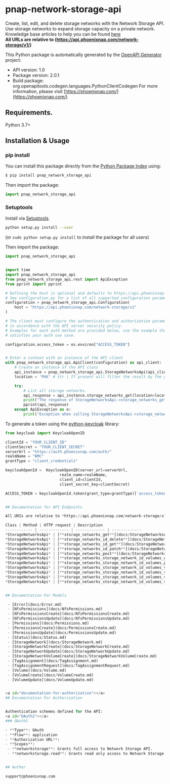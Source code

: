 # pnap-network-storage-api
Create, list, edit, and delete storage networks with the Network Storage API. Use storage networks to expand storage capacity on a private network.
<br>
<span class='pnap-api-knowledge-base-link'>
Knowledge base articles to help you can be found
<a href='https://phoenixnap.com/kb/bare-metal-cloud-storage' target='_blank'>here</a>
</span>
<br>
<b>All URLs are relative to (https://api.phoenixnap.com/network-storage/v1/)</b>


This Python package is automatically generated by the [OpenAPI Generator](https://openapi-generator.tech) project:

- API version: 1.0
- Package version: 2.0.1
- Build package: org.openapitools.codegen.languages.PythonClientCodegen
For more information, please visit [https://phoenixnap.com/](https://phoenixnap.com/)

## Requirements.

Python 3.7+

## Installation & Usage
### pip install

You can install this package directly from the [Python Package Index](https://pypi.org/) using:

```sh
$ pip install pnap_network_storage_api
```

Then import the package:
```python
import pnap_network_storage_api
```

### Setuptools

Install via [Setuptools](http://pypi.python.org/pypi/setuptools).

```sh
python setup.py install --user
```
(or `sudo python setup.py install` to install the package for all users)

Then import the package:
```python
import pnap_network_storage_api
```

```python

import time
import pnap_network_storage_api
from pnap_network_storage_api.rest import ApiException
from pprint import pprint

# Defining the host is optional and defaults to https://api.phoenixnap.com/network-storage/v1
# See configuration.py for a list of all supported configuration parameters.
configuration = pnap_network_storage_api.Configuration(
    host = "https://api.phoenixnap.com/network-storage/v1"
)

# The client must configure the authentication and authorization parameters
# in accordance with the API server security policy.
# Examples for each auth method are provided below, use the example that
# satisfies your auth use case.

configuration.access_token = os.environ["ACCESS_TOKEN"]


# Enter a context with an instance of the API client
with pnap_network_storage_api.ApiClient(configuration) as api_client:
    # Create an instance of the API class
    api_instance = pnap_network_storage_api.StorageNetworksApi(api_client)
    location = 'PHX' # str | If present will filter the result by the given location. (optional)

    try:
        # List all storage networks.
        api_response = api_instance.storage_networks_get(location=location)
        print("The response of StorageNetworksApi->storage_networks_get:\n")
        pprint(api_response)
    except ApiException as e:
        print("Exception when calling StorageNetworksApi->storage_networks_get: %s\n" % e)

```

To generate a token using the [python-keycloak](https://pypi.org/project/python-keycloak/) library:
```python
from keycloak import KeycloakOpenID

clientId = "YOUR_CLIENT_ID"
clientSecret = "YOUR_CLIENT_SECRET"
serverUrl = "https://auth.phoenixnap.com/auth/"
realmName = "BMC"
grantType = "client_credentials"

keycloakOpenId =  KeycloakOpenID(server_url=serverUrl,
                        realm_name=realmName,
                        client_id=clientId,
                        client_secret_key=clientSecret)

ACCESS_TOKEN = keycloakOpenId.token(grant_type=grantType)['access_token']


## Documentation for API Endpoints

All URIs are relative to *https://api.phoenixnap.com/network-storage/v1*

Class | Method | HTTP request | Description
------------ | ------------- | ------------- | -------------
*StorageNetworksApi* | [**storage_networks_get**](docs/StorageNetworksApi.md#storage_networks_get) | **GET** /storage-networks | List all storage networks.
*StorageNetworksApi* | [**storage_networks_id_delete**](docs/StorageNetworksApi.md#storage_networks_id_delete) | **DELETE** /storage-networks/{storageId} | Delete a storage network and its volume.
*StorageNetworksApi* | [**storage_networks_id_get**](docs/StorageNetworksApi.md#storage_networks_id_get) | **GET** /storage-networks/{storageId} | Get storage network details.
*StorageNetworksApi* | [**storage_networks_id_patch**](docs/StorageNetworksApi.md#storage_networks_id_patch) | **PATCH** /storage-networks/{storageId} | Update storage network details.
*StorageNetworksApi* | [**storage_networks_post**](docs/StorageNetworksApi.md#storage_networks_post) | **POST** /storage-networks | Create a storage network and volume.
*StorageNetworksApi* | [**storage_networks_storage_network_id_volumes_get**](docs/StorageNetworksApi.md#storage_networks_storage_network_id_volumes_get) | **GET** /storage-networks/{storageId}/volumes | Display one or more volumes belonging to a storage network.
*StorageNetworksApi* | [**storage_networks_storage_network_id_volumes_post**](docs/StorageNetworksApi.md#storage_networks_storage_network_id_volumes_post) | **POST** /storage-networks/{storageId}/volumes | Create a volume belonging to a storage network.
*StorageNetworksApi* | [**storage_networks_storage_network_id_volumes_volume_id_delete**](docs/StorageNetworksApi.md#storage_networks_storage_network_id_volumes_volume_id_delete) | **DELETE** /storage-networks/{storageId}/volumes/{volumeId} | Delete a Storage Network&#39;s Volume
*StorageNetworksApi* | [**storage_networks_storage_network_id_volumes_volume_id_get**](docs/StorageNetworksApi.md#storage_networks_storage_network_id_volumes_volume_id_get) | **GET** /storage-networks/{storageId}/volumes/{volumeId} | Get a storage network&#39;s volume details.
*StorageNetworksApi* | [**storage_networks_storage_network_id_volumes_volume_id_patch**](docs/StorageNetworksApi.md#storage_networks_storage_network_id_volumes_volume_id_patch) | **PATCH** /storage-networks/{storageId}/volumes/{volumeId} | Update a storage network&#39;s volume details.
*StorageNetworksApi* | [**storage_networks_storage_network_id_volumes_volume_id_tags_put**](docs/StorageNetworksApi.md#storage_networks_storage_network_id_volumes_volume_id_tags_put) | **PUT** /storage-networks/{storageId}/volumes/{volumeId}/tags | Overwrites tags assigned for the volume.


## Documentation For Models

 - [Error](docs/Error.md)
 - [NfsPermissions](docs/NfsPermissions.md)
 - [NfsPermissionsCreate](docs/NfsPermissionsCreate.md)
 - [NfsPermissionsUpdate](docs/NfsPermissionsUpdate.md)
 - [Permissions](docs/Permissions.md)
 - [PermissionsCreate](docs/PermissionsCreate.md)
 - [PermissionsUpdate](docs/PermissionsUpdate.md)
 - [Status](docs/Status.md)
 - [StorageNetwork](docs/StorageNetwork.md)
 - [StorageNetworkCreate](docs/StorageNetworkCreate.md)
 - [StorageNetworkUpdate](docs/StorageNetworkUpdate.md)
 - [StorageNetworkVolumeCreate](docs/StorageNetworkVolumeCreate.md)
 - [TagAssignment](docs/TagAssignment.md)
 - [TagAssignmentRequest](docs/TagAssignmentRequest.md)
 - [Volume](docs/Volume.md)
 - [VolumeCreate](docs/VolumeCreate.md)
 - [VolumeUpdate](docs/VolumeUpdate.md)


<a id="documentation-for-authorization"></a>
## Documentation For Authorization


Authentication schemes defined for the API:
<a id="OAuth2"></a>
### OAuth2

- **Type**: OAuth
- **Flow**: application
- **Authorization URL**: 
- **Scopes**: 
 - **networkstorage**: Grants full access to Network Storage API.
 - **networkstorage.read**: Grants read only access to Network Storage API.


## Author

support@phoenixnap.com

